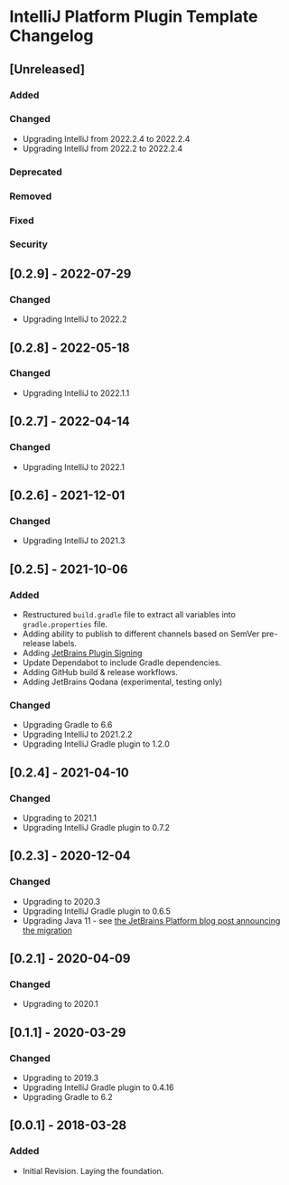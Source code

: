 <!-- Keep a Changelog guide -> https://keepachangelog.com -->

# IntelliJ Platform Plugin Template Changelog

## [Unreleased]
### Added

### Changed
- Upgrading IntelliJ from 2022.2.4 to 2022.2.4
- Upgrading IntelliJ from 2022.2 to 2022.2.4

### Deprecated

### Removed

### Fixed

### Security

## [0.2.9] - 2022-07-29
### Changed
- Upgrading IntelliJ to 2022.2

## [0.2.8] - 2022-05-18
### Changed
- Upgrading IntelliJ to 2022.1.1

## [0.2.7] - 2022-04-14
### Changed
- Upgrading IntelliJ to 2022.1

## [0.2.6] - 2021-12-01
### Changed
- Upgrading IntelliJ to 2021.3

## [0.2.5] - 2021-10-06
### Added
- Restructured `build.gradle` file to extract all variables into `gradle.properties` file.
- Adding ability to publish to different channels based on SemVer pre-release labels.
- Adding [JetBrains Plugin Signing](https://plugins.jetbrains.com/docs/intellij/plugin-signing.html)
- Update Dependabot to include Gradle dependencies.
- Adding GitHub build & release workflows.
- Adding JetBrains Qodana (experimental, testing only)

### Changed
- Upgrading Gradle to 6.6
- Upgrading IntelliJ to 2021.2.2
- Upgrading IntelliJ Gradle plugin to 1.2.0

## [0.2.4] - 2021-04-10
### Changed
- Upgrading to 2021.1
- Upgrading IntelliJ Gradle plugin to 0.7.2

## [0.2.3] - 2020-12-04
### Changed
- Upgrading to 2020.3
- Upgrading IntelliJ Gradle plugin to 0.6.5
- Upgrading Java 11 - see <a href="https://blog.jetbrains.com/platform/2020/09/intellij-project-migrates-to-java-11/">
  the JetBrains Platform blog post announcing the migration</a>

## [0.2.1] - 2020-04-09
### Changed
- Upgrading to 2020.1

## [0.1.1] - 2020-03-29
### Changed
- Upgrading to 2019.3
- Upgrading IntelliJ Gradle plugin to 0.4.16
- Upgrading Gradle to 6.2

## [0.0.1] - 2018-03-28
### Added
- Initial Revision. Laying the foundation.